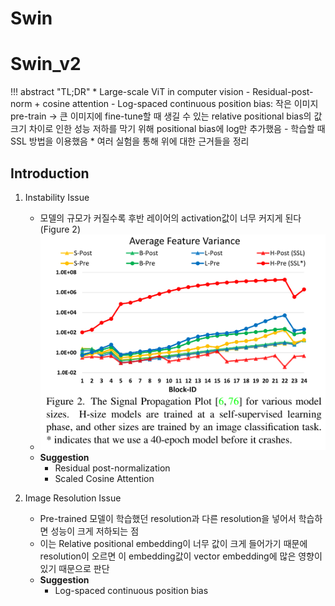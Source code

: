 # Swin

# Swin_v2
!!! abstract "TL;DR"
    * Large-scale ViT in computer vision
        - Residual-post-norm + cosine attention
        - Log-spaced continuous position bias: 작은 이미지 pre-train -> 큰 이미지에 fine-tune할 때 생길 수 있는 relative positional bias의 값 크기 차이로 인한 성능 저하를 막기 위해 positional bias에 log만 추가했음
        - 학습할 때 SSL 방법을 이용했음
    * 여러 실험을 통해 위에 대한 근거들을 정리

## Introduction
1. Instability Issue
    * 모델의 규모가 커질수록 후반 레이어의 activation값이 너무 커지게 된다 (Figure 2)
    * ![Figure 2](/docs/assets/swinv2_fig2.png)
    * **Suggestion**
        - Residual post-normalization
        - Scaled Cosine Attention

2. Image Resolution Issue
    * Pre-trained 모델이 학습했던 resolution과 다른 resolution을 넣어서 학습하면 성능이 크게 저하되는 점
    * 이는 Relative positional embedding이 너무 값이 크게 들어가기 때문에 resolution이 오르면 이 embedding값이 vector embedding에 많은 영향이 있기 때문으로 판단
    * **Suggestion**
        - Log-spaced continuous position bias
